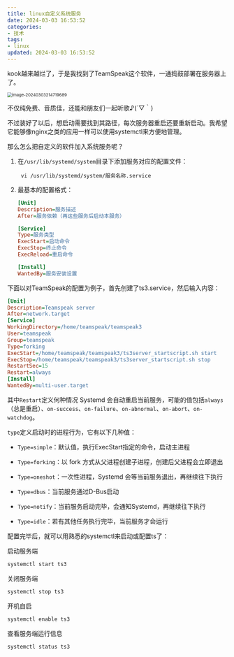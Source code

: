 ```yaml
---
title: linux自定义系统服务
date: 2024-03-03 16:53:52
categories:
- 技术
tags:
- linux
updated: 2024-03-03 16:53:52
---
```


kook越来越烂了，于是我找到了TeamSpeak这个软件，一通捣鼓部署在服务器上了。

<img src="https://cccake-bucket1.oss-cn-beijing.aliyuncs.com/imgs/202403032147198.png" alt="image-20240303214719689" style="zoom:67%;" />

不仅纯免费、音质佳，还能和朋友们一起听歌♪(´▽｀)

不过装好了以后，想启动需要找到其路径，每次服务器重启还要重新启动。我希望它能够像nginx之类的应用一样可以使用systemctl来方便地管理。

那么怎么把自定义的软件加入系统服务呢？

1. 在`/usr/lib/systemd/system`目录下添加服务对应的配置文件：

   ` vi /usr/lib/systemd/system/服务名称.service`

2. 最基本的配置格式：

   ```ini
   [Unit]
   Description=服务描述
   After=服务依赖（再这些服务后启动本服务）
   
   [Service]
   Type=服务类型
   ExecStart=启动命令
   ExecStop=终止命令
   ExecReload=重启命令
   
   [Install]
   WantedBy=服务安装设置
   ```

下面以对TeamSpeak的配置为例子，首先创建了ts3.service，然后输入内容：

```ini
[Unit]
Description=Teamspeak server
After=network.target
[Service]
WorkingDirectory=/home/teamspeak/teamspeak3
User=teamspeak
Group=teamspeak
Type=forking
ExecStart=/home/teamspeak/teamspeak3/ts3server_startscript.sh start 
ExecStop=/home/teamspeak/teamspeak3/ts3server_startscript.sh stop
RestartSec=15
Restart=always
[Install]
WantedBy=multi-user.target
```

其中`Restart`定义何种情况 Systemd 会自动重启当前服务，可能的值包括`always`（总是重启）、`on-success`、`on-failure`、`on-abnormal`、`on-abort`、`on-watchdog`。

`type`定义启动时的进程行为，它有以下几种值：

- `Type=simple`：默认值，执行ExecStart指定的命令，启动主进程

- `Type=forking`：以 fork 方式从父进程创建子进程，创建后父进程会立即退出

- `Type=oneshot`：一次性进程，Systemd 会等当前服务退出，再继续往下执行

- `Type=dbus`：当前服务通过D-Bus启动

- `Type=notify`：当前服务启动完毕，会通知Systemd，再继续往下执行

- `Type=idle`：若有其他任务执行完毕，当前服务才会运行

配置完毕后，就可以用熟悉的systemctl来启动或配置ts了：

启动服务端

```bash
systemctl start ts3
```

关闭服务端

```bash
systemctl stop ts3
```

开机自启

```bash
systemctl enable ts3
```

查看服务端运行信息

```bash
systemctl status ts3
```

